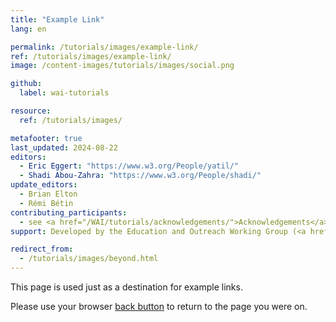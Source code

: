 ```yaml
---
title: "Example Link"
lang: en

permalink: /tutorials/images/example-link/
ref: /tutorials/images/example-link/
image: /content-images/tutorials/images/social.png

github:
  label: wai-tutorials

resource:
  ref: /tutorials/images/

metafooter: true
last_updated: 2024-08-22
editors:
  - Eric Eggert: "https://www.w3.org/People/yatil/"
  - Shadi Abou-Zahra: "https://www.w3.org/People/shadi/"
update_editors:
  - Brian Elton
  - Rémi Bétin
contributing_participants:
  - see <a href="/WAI/tutorials/acknowledgements/">Acknowledgements</a>
support: Developed by the Education and Outreach Working Group (<a href="https://www.w3.org/groups/wg/eowg">EOWG</a>). Developed with support from the <a href="https://www.w3.org/WAI/ACT/">WAI-ACT project</a>, co-funded by the <strong>European Commission <abbr title="Information Society Technologies">IST</abbr> Programme</strong>.

redirect_from:
  - /tutorials/images/beyond.html
---
```


This page is used just as a destination for example links.

Please use your browser <a href="javascript:history.back();">back button</a> to return to the page you were on.
